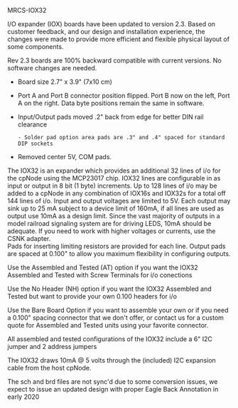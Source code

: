 
MRCS-IOX32
  
I/O expander (IOX) boards have been updated to version 2.3. Based on customer feedback, and our design and installation experience, the changes were made to provide more efficient and flexible physical layout of some components.

Rev 2.3 boards are 100% backward compatible with current versions. No software changes are needed.

- Board size 2.7" x 3.9" (7x10 cm)

- Port A and Port B connector position flipped. Port B now on the left, Port A on the right. Data byte positions remain the same in software.

- Input/Output pads moved .2" back from edge for better DIN rail clearance

      - Solder pad option area pads are .3" and .4" spaced for standard DIP sockets

- Removed center 5V, COM pads.

The IOX32 is an expander which provides an additional 32 lines of i/o for the cpNode using the MCP23017 chip. 
IOX32 lines are configurable in as input or output in 8 bit (1 byte) increments. 
Up to 128 lines of i/o may be added to a cpNode in any combination of IOX16s and IOX32s for a total off 144 lines of i/o.
Input and output voltages are limited to 5V.  Each output may sink up to 25 mA subject to a device limit of 160mA, if all lines are used as output use 10mA as a design limit. 
Since the vast majority of outputs in a model railroad signaling system are for driving LEDS, 10mA should be adequate. 
If you need to work with higher voltages or currents, use the CSNK adapter.  
Pads for inserting limiting resistors are provided for each line.
Output pads are spaced at 0.100" to allow you maximum flexibility in configuring outputs.  

Use the Assembled and Tested (AT) option if you want the IOX32 Assembled and Tested with Screw Terminals for i/o conections

Use the No Header (NH) option if you want the IOX32 Assembled and Tested but want to provide your own 0.100 headers for i/o

Use the Bare Board Option if you want to assemble your own or if you need a 0.100" spacing connector that we don't offer, or contact us for a custom quote for Assembled and Tested units using your favorite connector.

All assembled and tested configurations of the IOX32 include a 6" I2C jumper and 2 address jumpers

The IOX32 draws 10mA @ 5 volts through the (included) I2C expansion cable from the host cpNode.
 
The sch and brd files are not sync'd due to some conversion issues, we expect to issue an updated design with proper Eagle Back Annotation in early 2020